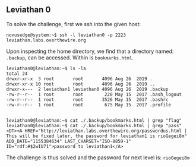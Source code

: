 
## Leviathan 0

To solve the challenge, first we ssh into the given host:

```console
novusedge@system:~$ ssh -l leviathan0 -p 2223 leviathan.labs.overthewire.org
```


Upon inspecting the home directory, we find that a directory named: `.backup`, can be accessed. Within is `bookmarks.html`.

```console
leviathan0@leviathan:~$ ls -la
total 24
drwxr-xr-x  3 root       root       4096 Aug 26  2019 .
drwxr-xr-x 10 root       root       4096 Aug 26  2019 ..
drwxr-x---  2 leviathan1 leviathan0 4096 Aug 26  2019 .backup
-rw-r--r--  1 root       root        220 May 15  2017 .bash_logout
-rw-r--r--  1 root       root       3526 May 15  2017 .bashrc
-rw-r--r--  1 root       root        675 May 15  2017 .profile


leviathan0@leviathan:~$ cat ./.backup/bookmarks.html | grep "flag"
leviathan0@leviathan:~$ cat ./.backup/bookmarks.html | grep "pass"
<DT><A HREF="http://leviathan.labs.overthewire.org/passwordus.html | This will be fixed later, the password for leviathan1 is rioGegei8m" ADD_DATE="1155384634" LAST_CHARSET="ISO-8859-1" ID="rdf:#$2wIU71">password to leviathan1</A>
```


The challenge is thus solved and the password for next level is: `rioGegei8m`
